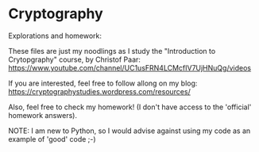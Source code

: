 # Cryptography

Explorations and homework:

These files are just my noodlings as I study the "Introduction to Crytopgraphy" course, by Christof Paar: https://www.youtube.com/channel/UC1usFRN4LCMcfIV7UjHNuQg/videos

If you are interested, feel free to follow allong on my blog: https://cryptographystudies.wordpress.com/resources/

Also, feel free to check my homework! (I don't have access to the 'official' homework answers).

NOTE: I am new to Python, so I would advise against using my code as an example of 'good' code ;-)

